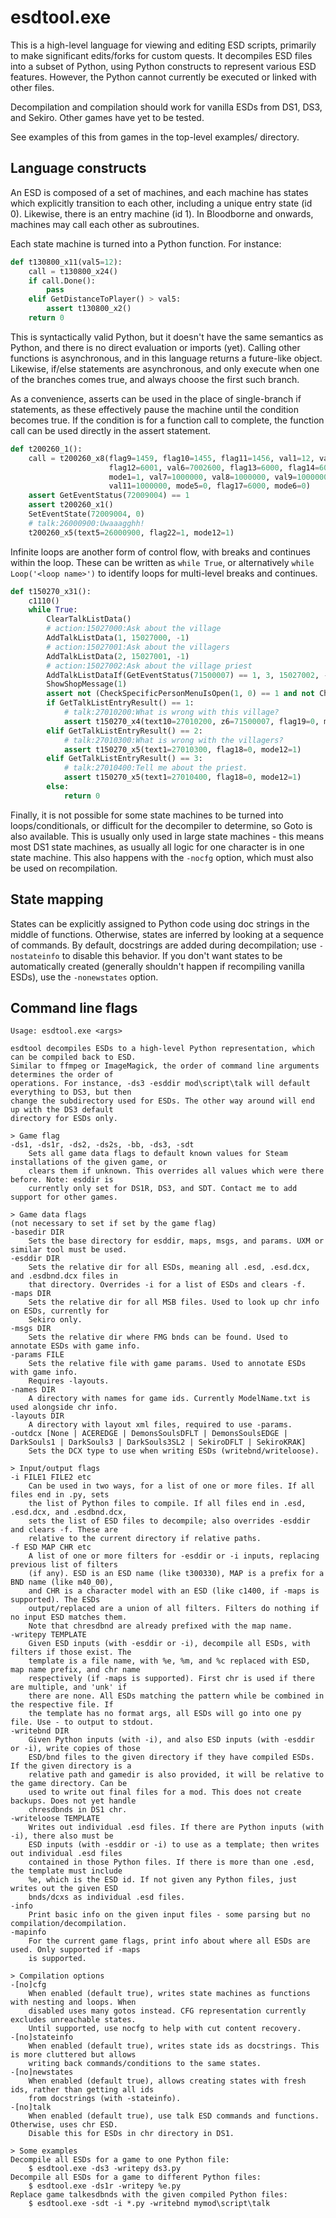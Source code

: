 # esdtool.exe
This is a high-level language for viewing and editing ESD scripts, primarily to make significant edits/forks for custom quests.
It decompiles ESD files into a subset of Python, using Python constructs to represent various ESD features.
However, the Python cannot currently be executed or linked with other files.

Decompilation and compilation should work for vanilla ESDs from DS1, DS3, and Sekiro. Other games have yet to be tested.

See examples of this from games in the top-level examples/ directory.

## Language constructs
An ESD is composed of a set of machines, and each machine has states which explicitly transition to each other, including a unique entry state (id 0).
Likewise, there is an entry machine (id 1). In Bloodborne and onwards, machines may call each other as subroutines.

Each state machine is turned into a Python function. For instance:
```py
def t130800_x11(val5=12):
    call = t130800_x24()
    if call.Done():
        pass
    elif GetDistanceToPlayer() > val5:
        assert t130800_x2()
    return 0
```

This is syntactically valid Python, but it doesn't have the same semantics as Python, and there is no direct evaluation or imports (yet).
Calling other functions is asynchronous, and in this language returns a future-like object.
Likewise, if/else statements are asynchronous, and only execute when one of the branches comes true, and always choose the first such branch.

As a convenience, asserts can be used in the place of single-branch if statements, as these effectively pause the machine until the condition becomes true.
If the condition is for a function call to complete, the function call can be used directly in the assert statement.

```py
def t200260_1():
    call = t200260_x8(flag9=1459, flag10=1455, flag11=1456, val1=12, val2=10, val3=12, val4=10, val5=12,
                      flag12=6001, val6=7002600, flag13=6000, flag14=6001, flag15=6000, flag16=6000,
                      mode1=1, val7=1000000, val8=1000000, val9=1000000, mode2=0, mode3=1, mode4=1, val10=1000000,
                      val11=1000000, mode5=0, flag17=6000, mode6=0)
    assert GetEventStatus(72009004) == 1
    assert t200260_x1()
    SetEventState(72009004, 0)
    # talk:26000900:Uwaaagghh!
    t200260_x5(text5=26000900, flag22=1, mode12=1)
```

Infinite loops are another form of control flow, with breaks and continues within the loop. These can be written as `while True`, or alternatively `while Loop('<loop name>')` to identify loops for multi-level breaks and continues.

```py
def t150270_x31():
    c1110()
    while True:
        ClearTalkListData()
        # action:15027000:Ask about the village
        AddTalkListData(1, 15027000, -1)
        # action:15027001:Ask about the villagers
        AddTalkListData(2, 15027001, -1)
        # action:15027002:Ask about the village priest
        AddTalkListDataIf(GetEventStatus(71500007) == 1, 3, 15027002, -1)
        ShowShopMessage(1)
        assert not (CheckSpecificPersonMenuIsOpen(1, 0) == 1 and not CheckSpecificPersonGenericDialogIsOpen(0))
        if GetTalkListEntryResult() == 1:
            # talk:27010200:What is wrong with this village?
            assert t150270_x4(text10=27010200, z6=71500007, flag19=0, mode13=1)
        elif GetTalkListEntryResult() == 2:
            # talk:27010300:What is wrong with the villagers?
            assert t150270_x5(text1=27010300, flag18=0, mode12=1)
        elif GetTalkListEntryResult() == 3:
            # talk:27010400:Tell me about the priest.
            assert t150270_x5(text1=27010400, flag18=0, mode12=1)
        else:
            return 0
```

Finally, it is not possible for some state machines to be turned into loops/conditionals, or difficult for the decompiler to determine, so Goto is also available.
This is usually only used in large state machines - this means most DS1 state machines, as usually all logic for one character is in one state machine.
This also happens with the `-nocfg` option, which must also be used on recompilation.

## State mapping
States can be explicitly assigned to Python code using doc strings in the middle of functions.
Otherwise, states are inferred by looking at a sequence of commands.
By default, docstrings are added during decompilation; use `-nostateinfo` to disable this behavior.
If you don't want states to be automatically created (generally shouldn't happen if recompiling vanilla ESDs), use the `-nonewstates` option.

## Command line flags
```
Usage: esdtool.exe <args>

esdtool decompiles ESDs to a high-level Python representation, which can be compiled back to ESD.
Similar to ffmpeg or ImageMagick, the order of command line arguments determines the order of
operations. For instance, -ds3 -esddir mod\script\talk will default everything to DS3, but then
change the subdirectory used for ESDs. The other way around will end up with the DS3 default
directory for ESDs only.

> Game flag
-ds1, -ds1r, -ds2, -ds2s, -bb, -ds3, -sdt
    Sets all game data flags to default known values for Steam installations of the given game, or
    clears them if unknown. This overrides all values which were there before. Note: esddir is
    currently only set for DS1R, DS3, and SDT. Contact me to add support for other games.

> Game data flags
(not necessary to set if set by the game flag)
-basedir DIR
    Sets the base directory for esddir, maps, msgs, and params. UXM or similar tool must be used.
-esddir DIR
    Sets the relative dir for all ESDs, meaning all .esd, .esd.dcx, and .esdbnd.dcx files in
    that directory. Overrides -i for a list of ESDs and clears -f.
-maps DIR
    Sets the relative dir for all MSB files. Used to look up chr info on ESDs, currently for
    Sekiro only.
-msgs DIR
    Sets the relative dir where FMG bnds can be found. Used to annotate ESDs with game info.
-params FILE
    Sets the relative file with game params. Used to annotate ESDs with game info.
    Requires -layouts.
-names DIR
    A directory with names for game ids. Currently ModelName.txt is used alongside chr info.
-layouts DIR
    A directory with layout xml files, required to use -params.
-outdcx [None | ACEREDGE | DemonsSoulsDFLT | DemonsSoulsEDGE | DarkSouls1 | DarkSouls3 | DarkSouls3SL2 | SekiroDFLT | SekiroKRAK]
    Sets the DCX type to use when writing ESDs (writebnd/writeloose).

> Input/output flags
-i FILE1 FILE2 etc
    Can be used in two ways, for a list of one or more files. If all files end in .py, sets
    the list of Python files to compile. If all files end in .esd, .esd.dcx, and .esdbnd.dcx,
    sets the list of ESD files to decompile; also overrides -esddir and clears -f. These are
    relative to the current directory if relative paths.
-f ESD MAP CHR etc
    A list of one or more filters for -esddir or -i inputs, replacing previous list of filters
    (if any). ESD is an ESD name (like t300330), MAP is a prefix for a BND name (like m40_00),
    and CHR is a character model with an ESD (like c1400, if -maps is supported). The ESDs
    output/replaced are a union of all filters. Filters do nothing if no input ESD matches them.
    Note that chresdbnd are already prefixed with the map name.
-writepy TEMPLATE
    Given ESD inputs (with -esddir or -i), decompile all ESDs, with filters if those exist. The
    template is a file name, with %e, %m, and %c replaced with ESD, map name prefix, and chr name
    respectively (if -maps is supported). First chr is used if there are multiple, and 'unk' if
    there are none. All ESDs matching the pattern while be combined in the respective file. If
    the template has no format args, all ESDs will go into one py file. Use - to output to stdout.
-writebnd DIR
    Given Python inputs (with -i), and also ESD inputs (with -esddir or -i), write copies of those
    ESD/bnd files to the given directory if they have compiled ESDs. If the given directory is a
    relative path and gamedir is also provided, it will be relative to the game directory. Can be
    used to write out final files for a mod. This does not create backups. Does not yet handle
    chresdbnds in DS1 chr.
-writeloose TEMPLATE
    Writes out individual .esd files. If there are Python inputs (with -i), there also must be
    ESD inputs (with -esddir or -i) to use as a template; then writes out individual .esd files
    contained in those Python files. If there is more than one .esd, the template must include
    %e, which is the ESD id. If not given any Python files, just writes out the given ESD
    bnds/dcxs as individual .esd files.
-info
    Print basic info on the given input files - some parsing but no compilation/decompilation.
-mapinfo
    For the current game flags, print info about where all ESDs are used. Only supported if -maps
    is supported.

> Compilation options
-[no]cfg
    When enabled (default true), writes state machines as functions with nesting and loops. When
    disabled uses many gotos instead. CFG representation currently excludes unreachable states.
    Until supported, use nocfg to help with cut content recovery.
-[no]stateinfo
    When enabled (default true), writes state ids as docstrings. This is more cluttered but allows
    writing back commands/conditions to the same states.
-[no]newstates
    When enabled (default true), allows creating states with fresh ids, rather than getting all ids
    from docstrings (with -stateinfo).
-[no]talk
    When enabled (default true), use talk ESD commands and functions. Otherwise, uses chr ESD.
    Disable this for ESDs in chr directory in DS1.

> Some examples
Decompile all ESDs for a game to one Python file:
    $ esdtool.exe -ds3 -writepy ds3.py
Decompile all ESDs for a game to different Python files:
    $ esdtool.exe -ds1r -writepy %e.py
Replace game talkesdbnds with the given compiled Python files:
    $ esdtool.exe -sdt -i *.py -writebnd mymod\script\talk
```